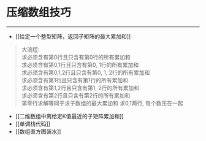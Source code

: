 # 压缩数组技巧

---

- [[给定一个整型矩阵，返回子矩阵的最大累加和]]
>大流程:  
求必须含有第0行且只含有第0行的所有累加和  
求必须含有第0,1行且只含有第0, 1行的所有累加和  
求必须含有第0,1,2行且只含有第0, 1, 2行的所有累加和     
求必须含有第1行且只含有第1行的所有累加和  
求必须含有第1,2行且只含有第1, 2行的所有累加和    
求必须含有第2行且只含有第2行的所有累加和  
第零行求解等同于求子数组的最大累加和
求0,1两行, 每个数压在一起  

- [[二维数组中离给定K值最近的子矩阵累加和]]
- [[单调栈代码]]
- [[数组直方图装水]]